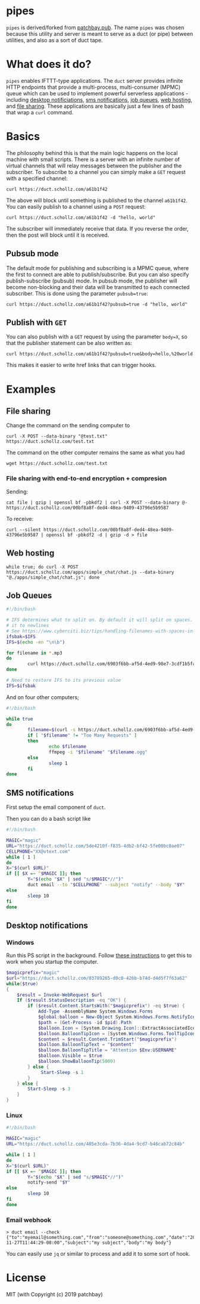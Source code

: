 # pipes

`pipes` is derived/forked from [patchbay.pub](https://github.com/patchbay-pub/patchbay-simple-server). The name `pipes` was chosen because this utility and server is meant to serve as a duct (or pipe) between utilities, and also as a sort of duct tape.

# What does it do?

`pipes` enables IFTTT-type applications. The `duct` server provides infinite HTTP endpoints that provide a multi-process, multi-consumer (MPMC) queue which can be used to implement powerful serverless applications - including [desktop notificiations](#desktop-notifications), [sms notifications](#sms-notifications), [job queues](#job-queues), [web hosting](#web-hosting), and [file sharing](#file-sharing). These applications are basically just a few lines of bash that wrap a `curl` command.

# Basics

The philosophy behind this is that the main logic happens on the local machine with small scripts. There is a server with an infinite number of virtual channels that will relay messages between the publisher and the subscriber. To subscribe to a channel you can simply make a `GET` request with a specified channel:

    curl https://duct.schollz.com/a61b1f42
    
The above will block until something is published to the channel `a61b1f42`. You can easily publish to a channel using a `POST` request:

    curl https://duct.schollz.com/a61b1f42 -d "hello, world"

The subscriber will immediately receive that data. If you reverse the order, then the post will block until it is received.

## Pubsub mode

The default mode for publishing and subscribing is a MPMC queue, where the first to connect are able to publish/subscribe. But you can also specify publish-subscribe (pubsub) mode. In pubsub mode, the publisher will become non-blocking and their data will be transmitted to each connected subscriber. This is done using the parameter `pubsub=true`:

    curl https://duct.schollz.com/a61b1f42?pubsub=true -d "hello, world"

## Publish with `GET`

You can also publish with a `GET` request by using the parameter `body=X`, so that the publisher statement can be also written as:

    curl https://duct.schollz.com/a61b1f42?pubsub=true&body=hello,%20world

This makes it easier to write href links that can trigger hooks.

# Examples 

## File sharing

Change the command on the sending computer to

    curl -X POST --data-binary "@test.txt" https://duct.schollz.com/test.txt
    
The command on the other computer remains the same as what you had

    wget https://duct.schollz.com/test.txt
    
### File sharing with end-to-end encryption + compresion

Sending:

    cat file | gzip | openssl bf -pbkdf2 | curl -X POST --data-binary @- https://duct.schollz.com/00bf8a8f-ded4-48ea-9409-43796e5b9587
  
To receive:

    curl --silent https://duct.schollz.com/00bf8a8f-ded4-48ea-9409-43796e5b9587 | openssl bf -pbkdf2 -d | gzip -d > file


## Web hosting 

```
while true; do curl -X POST https://duct.schollz.com/apps/simple_chat/chat.js --data-binary "@./apps/simple_chat/chat.js"; done
```

## Job Queues

```bash
#!/bin/bash

# IFS determines what to split on. By default it will split on spaces. Change
# it to newlines
# See https://www.cyberciti.biz/tips/handling-filenames-with-spaces-in-bash.html
ifsbak=$IFS
IFS=$(echo -en "\n\b")

for filename in *.mp3
do
        curl https://duct.schollz.com/6903f6bb-af5d-4ed9-98e7-3cdf1b5fa386 -d $filename
done

# Need to restore IFS to its previous value
IFS=$ifsbak
```

And on four other computers;

```bash
#!/bin/bash

while true
do
        filename=$(curl -s https://duct.schollz.com/6903f6bb-af5d-4ed9-98e7-3cdf1b5fa386)
        if [ "$filename" != "Too Many Requests" ]
        then
                echo $filename
                ffmpeg -i "$filename" "$filename.ogg"
        else
                sleep 1
        fi
done
```

## SMS notifications

First setup the email component of `duct`.

Then you can do a bash script like

```bash
#!/bin/bash

MAGIC="magic"
URL="https://duct.schollz.com/5de4210f-f835-4db2-bf42-5fe00bc0ae07"
CELLPHONE="XX@vtext.com"
while [ 1 ]
do
X="$(curl $URL)"
if [[ $X =~ ^$MAGIC ]]; then
        Y="$(echo "$X" | sed "s/$MAGIC*//")"
        duct email --to "$CELLPHONE" --subject "notify" --body "$Y"
else
        sleep 10
fi
done
```    


## Desktop notifications

### Windows

Run this PS script in the background. Follow [these instructions](https://stackoverflow.com/questions/20575257/how-do-i-run-a-powershell-script-when-the-computer-starts) to get this to work when you startup the computer.

```powershell
$magicprefix="magic"
$url="https://duct.schollz.com/03789265-d0c0-426b-b74d-d4d5f7f63a62"
while($true)
{
    $result = Invoke-WebRequest $url
    If ($result.StatusDescription -eq "OK") {
        if ($result.Content.StartsWith("$magicprefix") -eq $true) {
            Add-Type -AssemblyName System.Windows.Forms 
            $global:balloon = New-Object System.Windows.Forms.NotifyIcon
            $path = (Get-Process -id $pid).Path
            $balloon.Icon = [System.Drawing.Icon]::ExtractAssociatedIcon($path) 
            $balloon.BalloonTipIcon = [System.Windows.Forms.ToolTipIcon]::Warning 
            $content = $result.Content.TrimStart("$magicprefix")
            $balloon.BalloonTipText = "$content"
            $balloon.BalloonTipTitle = "Attention $Env:USERNAME" 
            $balloon.Visible = $true 
            $balloon.ShowBalloonTip(5000)        
        } else {
             Start-Sleep -s 1
        }
    } else {
        Start-Sleep -s 3
    }
}
```

### Linux

```bash
#!/bin/bash

MAGIC="magic"
URL="https://duct.schollz.com/405e3cda-7b36-4da4-9cd7-b46cab72c84b"

while [ 1 ]
do
X="$(curl $URL)"
if [[ $X =~ ^$MAGIC ]]; then
        Y="$(echo "$X" | sed "s/$MAGIC*//")"
        notify-send "$Y"
else
        sleep 10
fi
done
```    


### Email webhook

```
> duct email --check
{"to":"myemail@something.com","from":"someone@something.com","date":"2019-11-27T11:44:29-08:00","subject":"my subject","body":"my body"}
```

You can easily use `jq` or similar to process and add it to some sort of hook.

# License

MIT (with Copyright (c) 2019 patchbay)